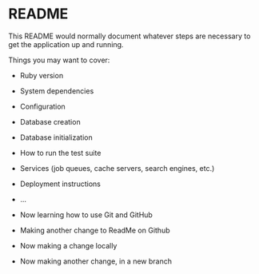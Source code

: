 # README

This README would normally document whatever steps are necessary to get the
application up and running.

Things you may want to cover:

* Ruby version

* System dependencies

* Configuration

* Database creation

* Database initialization

* How to run the test suite

* Services (job queues, cache servers, search engines, etc.)

* Deployment instructions

* ...

* Now learning how to use Git and GitHub
* Making another change to ReadMe on Github
* Now making a change locally
* Now making another change, in a new branch

